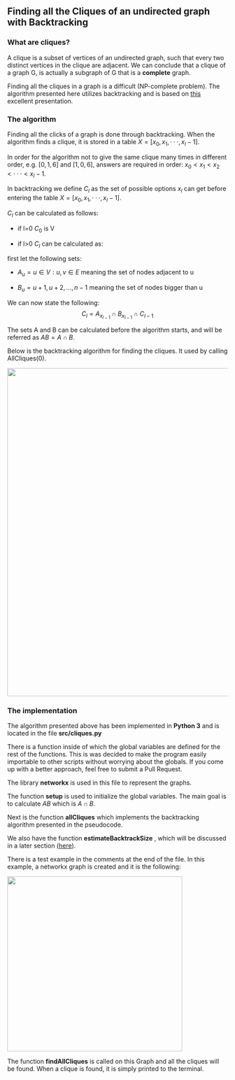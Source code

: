 ## Finding all the Cliques of an undirected graph with Backtracking

### What are cliques?
A clique is a subset of vertices of an undirected graph, such that every two distinct vertices in the clique are adjacent. We can conclude that a clique of a graph G, is actually a subgraph of G that is a **complete** graph.

Finding all the cliques in a graph is a difficult (NP-complete problem). The algorithm presented here utilizes backtracking and is based on [this](https://www.site.uottawa.ca/~lucia/courses/5165-10/Backtracking.pdf) excellent presentation.

### The algorithm

Finding all the clicks of a graph is done through backtracking. When the algorithm finds a clique, it is stored in a table $X = [x_0, x_1, · · ·, x_l−1]$.
 
In order for the algorithm not to give the same clique many times in different order, e.g. $[0, 1, 6]$ and $[1, 0, 6]$, answers are required in order: $x_0 < x_1 < x_2 < · · · < x_l−1$.

In backtracking we define $C_l$ as the set of possible options $x_l$ can get before entering the table $X = [x_0, x_1, · · ·, x_l−1]$.

$C_l$ can be calculated as follows:

- if l=0 $C_0$ is V 

- if l>0 $C_l$ can be calculated as:

first let the following sets:

- $A_u = u \in V : u,v \in E$ meaning the set of nodes adjacent to u

- $B_u = u+1, u+2, ...,n-1$ meaning the set of nodes bigger than u

We can now state the following: $$C_l = A_{x_{l-1}} \cap B_{x_{l-1}} \cap C_{l-1}$$

The sets A and B can be calculated before the algorithm starts, and will be referred as $AB = A \cap B$.

Below is the backtracking algorithm for finding the cliques. It used by calling AllCliques(0).

<img src="https://user-images.githubusercontent.com/61196956/170009154-7d41514b-1e8e-4c0d-8313-6c1b82b8c216.png" width="750">



### The implementation
The algorithm presented above has been implemented in **Python 3** and is located in the file **src/cliques.py**

There is a function inside of which the global variables are defined for the rest of the functions. This is was decided to make the program easily importable to other scripts without worrying about the globals. If you come up with a better approach, feel free to submit a Pull Request.

The library **networkx** is used in this file to represent the graphs.

The function **setup** is used to initialize the global variables. The main goal is to calculate $AB$ which is $A \cap B$.

Next is the function **allCliques** which implements the backtracking algorithm presented in the pseudocode.

We also have the function **estimateBacktrackSize** , which will be discussed in a later section ([here](./backtrackingsize.md)).

There is a test example in the comments at the end of the file. In this example, a networkx graph is created and it is the following:

<img src="https://user-images.githubusercontent.com/61196956/194624055-335c66ac-bc8a-4b6c-8ac5-0fd1287f884e.png" width="400">

The function **findAllCliques** is called on this Graph and all the cliques will be found. When a clique is found, it is simply printed to the terminal.
